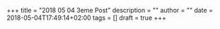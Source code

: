 +++
title = "2018 05 04 3eme Post"
description = ""
author = ""
date = 2018-05-04T17:49:14+02:00
tags = []
draft = true
+++
